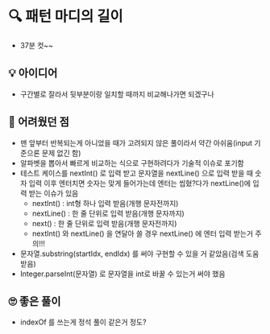 # 🔍 패턴 마디의 길이
- 37분 컷~~

## 💡 아이디어
- 구간별로 잘라서 뒷부분이랑 일치할 때까지 비교해나가면 되겠구나

## 🧠 어려웠던 점
- 맨 앞부터 반복되는게 아니었을 때가 고려되지 않은 풀이라서 약간 아쉬움(input 기준으론 문제 없긴 함)
- 알파벳을 뽑아서 빠르게 비교하는 식으로 구현하려다가 기술적 이슈로 포기함
- 테스트 케이스를 nextInt() 로 입력 받고 문자열을 nextLine() 으로 입력 받을 때 숫자 입력 이후 엔터치면 숫자는 맞게 들어가는데 엔터는 씹혔?다가 nextLine()에 입력 받는 이슈가 있음
  - nextInt() : int형 하나 입력 받음(개행 문자전까지)
  - nextLine() : 한 줄 단위로 입력 받음(개행 문자까지)
  - next() : 한 줄 단위로 입력 받음(개행 문자전까지)
  - nextInt() 와 nextLine() 을 연달아 쓸 경우 nextLine() 에 엔터 입력 받는거 주의!!!
- 문자열.substring(startIdx, endIdx) 를 써야 구현할 수 있을 거 같았음(검색 도움 받음)
- Integer.parseInt(문자열) 로 문자열을 int로 바꿀 수 있는거 써야 했음

## 🙄 좋은 풀이
- indexOf 를 쓰는게 정석 풀이 같은거 정도?
